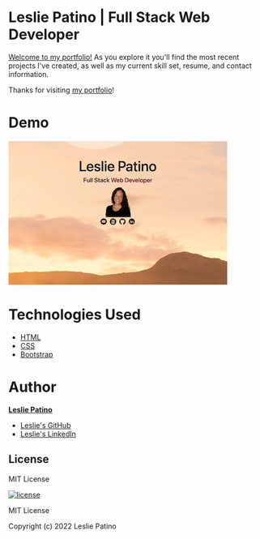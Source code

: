 # Leslie Patino | Full Stack Web Developer

[Welcome to my portfolio!](https://lesliejpatino.github.io/LesliePatino_Portfolio/) As you explore it you'll find the most recent projects I've created, as well as my current skill set, resume, and contact information.

Thanks for visiting [my portfolio](https://lesliejpatino.github.io/LesliePatino_Portfolio/)! 


# Demo
![site](assets/images/deployedpic.png)

# Technologies Used

* [HTML](https://developer.mozilla.org/en-US/docs/Web/HTML)
* [CSS](https://developer.mozilla.org/en-US/docs/Web/CSS)
* [Bootstrap](https://getbootstrap.com/docs/5.0/getting-started/introduction/)


# Author

**[Leslie Patino](https://lesliejpatino.github.io/LesliePatino_Portfolio/)**

* [Leslie's GitHub](https://github.com/lesliejpatino)
* [Leslie's LinkedIn](https://www.linkedin.com/in/lesliejpatino/)


## License

MIT License

[![license](https://img.shields.io/github/license/DAVFoundation/captain-n3m0.svg?style=flat-square)](https://github.com/DAVFoundation/captain-n3m0/blob/master/LICENSE)

MIT License

Copyright (c) 2022 Leslie Patino